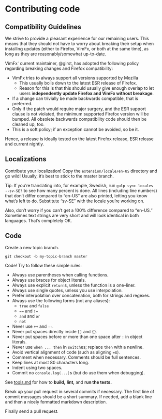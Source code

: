 # Contributing code


## Compatibility Guidelines

We strive to provide a pleasant experience for our remaining users. This means
that they should not have to worry about breaking their setup when installing
updates (either to Firefox, VimFx, or both at the same time), as long as they
are reasonably/somewhat up-to-date.

VimFx' current maintainer, @girst, has adopted the following policy regarding
breaking changes and Firefox compatibility:

* VimFx tries to always support all versions supported by Mozilla
  * This usually boils down to the latest ESR release of Firefox.
  * Reason for this is that this should usually give enough overlap to
    let users **independently update Firefox and VimFx without breakage**.
* If a change can trivially be made backwards compatible, that is preferred.
* Only if the patch would require major surgery, and the ESR support
  clause is not violated, the minimum supported Firefox version will be bumped.
  All obsolete backwards compatibility code should then be cleaned up, too.
* This is a soft policy; if an exception cannot be avoided, so be it.

Hence, a release is ideally tested on the latest Firefox release, ESR release
and current nightly.


## Localizations

Contribute your localization! Copy the `extension/locale/en-US` directory and go
wild! Usually, it’s best to stick to the master branch.

Tip: If you’re translating into, for example, Swedish, run `gulp sync-locales
--sv-SE?` to see how many percent is done. All lines (including line numbers)
that don’t differ compared to “en-US” are also printed, letting you know what’s
left to do. Substitute “sv-SE” with the locale you’re working on.

Also, don’t worry if you can’t get a 100% difference compared to “en-US.”
Sometimes text strings are very short and will look identical in both languages.
That’s completely OK.


## Code

Create a new topic branch.

    git checkout -b my-topic-branch master

Code! Try to follow these simple rules:

- Always use parentheses when calling functions.
- Always use braces for object literals.
- Always use explicit `return`s, unless the function is a one-liner.
- Always use single quotes, unless you use interpolation.
- Prefer interpolation over concatenation, both for strings and regexes.
- Always use the following forms (not any aliases):
  - `true` and `false`
  - `==` and `!=`
  - `and` and `or`
  - `not`
- Never use `++` and `--`.
- Never put spaces directly inside `[]` and `{}`.
- Never put spaces before or more than one space after `:` in object literals.
- Never use `when ... then` in `switch`es; replace `then` with a newline.
- Avoid vertical alignment of code (such as aligning `=`s).
- Comment when necessary. Comments should be full sentences.
- Keep lines at most 80 characters long.
- Indent using two spaces.
- Commit no `console.log(...)`s (but do use them when debugging).

See [tools.md] for how to **build,** **lint,** and **run the tests.**

Break up your pull request in several commits if necessary. The first line of
commit messages should be a short summary. If needed, add a blank line and then
a nicely formatted markdown description.

Finally send a pull request.

[tools.md]: tools.md
